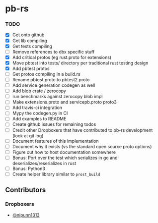 # pb-rs

### TODO

- [x] Get onto github
- [x] Get lib compiling
- [x] Get tests compiling
- [ ] Remove references to dbx specific stuff
- [x] Add critical protos (eg rust.proto for extensions)
- [x] Move pbtest into tests/ directory per traditional rust testing design
- [x] Add pbtest protos
- [ ] Get protos compiling in a build.rs
- [ ] Rename pbtest.proto to pbtest2.proto
- [ ] Add service generation codegen as well
- [ ] Add blob crate / zerocopy
- [ ] run benchmarks against zerocopy blob impl
- [ ] Make extensions.proto and servicepb.proto proto3
- [ ] Add travis-ci integration
- [ ] Mypy the codegen.py in CI
- [ ] Add examples to README
- [ ] Create github issues for remaining todos
- [ ] Credit other Dropboxers that have contributed to pb-rs development (look at git log)
- [ ] Document features of this implementation
- [ ] Document why it exists (vs the standard open source proto options)
- [ ] Figure out how to host documentation somewhere
- [ ] Bonus: Port over the test which serializes in go and deserializes/reserializes in rust
- [ ] Bonus: Python3
- [ ] Create helper library similar to `prost_build`

## Contributors

### Dropboxers
- [@nipunn1313](https://github.com/nipunn1313)
